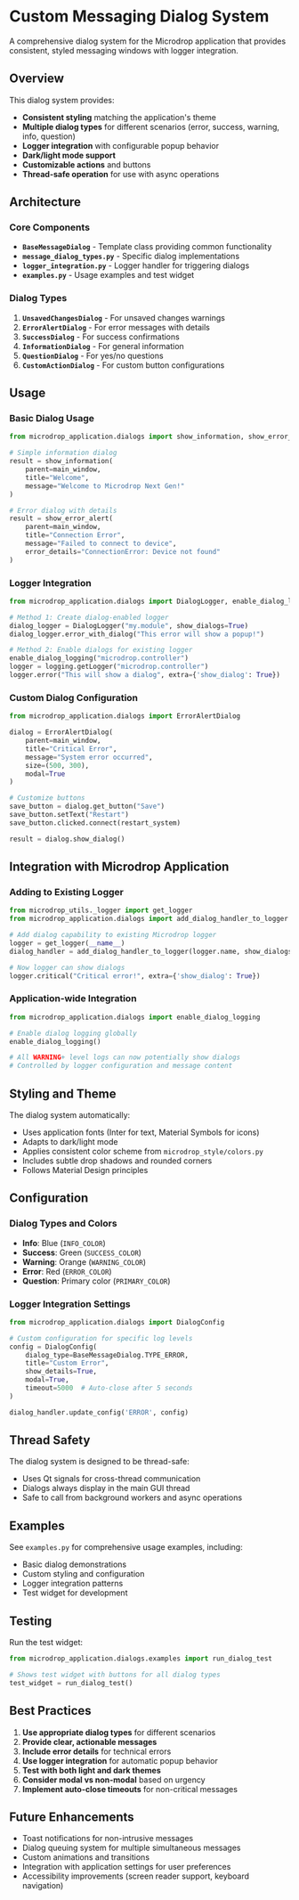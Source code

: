 # Custom Messaging Dialog System

A comprehensive dialog system for the Microdrop application that provides consistent, styled messaging windows with logger integration.

## Overview

This dialog system provides:
- **Consistent styling** matching the application's theme
- **Multiple dialog types** for different scenarios (error, success, warning, info, question)
- **Logger integration** with configurable popup behavior
- **Dark/light mode support** 
- **Customizable actions** and buttons
- **Thread-safe operation** for use with async operations

## Architecture

### Core Components

- **`BaseMessageDialog`** - Template class providing common functionality
- **`message_dialog_types.py`** - Specific dialog implementations 
- **`logger_integration.py`** - Logger handler for triggering dialogs
- **`examples.py`** - Usage examples and test widget

### Dialog Types

1. **`UnsavedChangesDialog`** - For unsaved changes warnings
2. **`ErrorAlertDialog`** - For error messages with details
3. **`SuccessDialog`** - For success confirmations
4. **`InformationDialog`** - For general information
5. **`QuestionDialog`** - For yes/no questions
6. **`CustomActionDialog`** - For custom button configurations

## Usage

### Basic Dialog Usage

```python
from microdrop_application.dialogs import show_information, show_error_alert

# Simple information dialog
result = show_information(
    parent=main_window,
    title="Welcome",
    message="Welcome to Microdrop Next Gen!"
)

# Error dialog with details
result = show_error_alert(
    parent=main_window,
    title="Connection Error", 
    message="Failed to connect to device",
    error_details="ConnectionError: Device not found"
)
```

### Logger Integration

```python
from microdrop_application.dialogs import DialogLogger, enable_dialog_logging

# Method 1: Create dialog-enabled logger
dialog_logger = DialogLogger("my.module", show_dialogs=True)
dialog_logger.error_with_dialog("This error will show a popup!")

# Method 2: Enable dialogs for existing logger
enable_dialog_logging("microdrop.controller")
logger = logging.getLogger("microdrop.controller")
logger.error("This will show a dialog", extra={'show_dialog': True})
```

### Custom Dialog Configuration

```python
from microdrop_application.dialogs import ErrorAlertDialog

dialog = ErrorAlertDialog(
    parent=main_window,
    title="Critical Error",
    message="System error occurred",
    size=(500, 300),
    modal=True
)

# Customize buttons
save_button = dialog.get_button("Save")
save_button.setText("Restart")
save_button.clicked.connect(restart_system)

result = dialog.show_dialog()
```

## Integration with Microdrop Application

### Adding to Existing Logger

```python
from microdrop_utils._logger import get_logger
from microdrop_application.dialogs import add_dialog_handler_to_logger

# Add dialog capability to existing Microdrop logger
logger = get_logger(__name__)
dialog_handler = add_dialog_handler_to_logger(logger.name, show_dialogs=True)

# Now logger can show dialogs
logger.critical("Critical error!", extra={'show_dialog': True})
```

### Application-wide Integration

```python
from microdrop_application.dialogs import enable_dialog_logging

# Enable dialog logging globally
enable_dialog_logging()

# All WARNING+ level logs can now potentially show dialogs
# Controlled by logger configuration and message content
```

## Styling and Theme

The dialog system automatically:
- Uses application fonts (Inter for text, Material Symbols for icons)
- Adapts to dark/light mode
- Applies consistent color scheme from `microdrop_style/colors.py`
- Includes subtle drop shadows and rounded corners
- Follows Material Design principles

## Configuration

### Dialog Types and Colors

- **Info**: Blue (`INFO_COLOR`)
- **Success**: Green (`SUCCESS_COLOR`) 
- **Warning**: Orange (`WARNING_COLOR`)
- **Error**: Red (`ERROR_COLOR`)
- **Question**: Primary color (`PRIMARY_COLOR`)

### Logger Integration Settings

```python
from microdrop_application.dialogs import DialogConfig

# Custom configuration for specific log levels
config = DialogConfig(
    dialog_type=BaseMessageDialog.TYPE_ERROR,
    title="Custom Error",
    show_details=True,
    modal=True,
    timeout=5000  # Auto-close after 5 seconds
)

dialog_handler.update_config('ERROR', config)
```

## Thread Safety

The dialog system is designed to be thread-safe:
- Uses Qt signals for cross-thread communication
- Dialogs always display in the main GUI thread
- Safe to call from background workers and async operations

## Examples

See `examples.py` for comprehensive usage examples, including:
- Basic dialog demonstrations
- Custom styling and configuration
- Logger integration patterns
- Test widget for development

## Testing

Run the test widget:

```python
from microdrop_application.dialogs.examples import run_dialog_test

# Shows test widget with buttons for all dialog types
test_widget = run_dialog_test()
```

## Best Practices

1. **Use appropriate dialog types** for different scenarios
2. **Provide clear, actionable messages** 
3. **Include error details** for technical errors
4. **Use logger integration** for automatic popup behavior
5. **Test with both light and dark themes**
6. **Consider modal vs non-modal** based on urgency
7. **Implement auto-close timeouts** for non-critical messages

## Future Enhancements

- Toast notifications for non-intrusive messages
- Dialog queuing system for multiple simultaneous messages  
- Custom animations and transitions
- Integration with application settings for user preferences
- Accessibility improvements (screen reader support, keyboard navigation)
